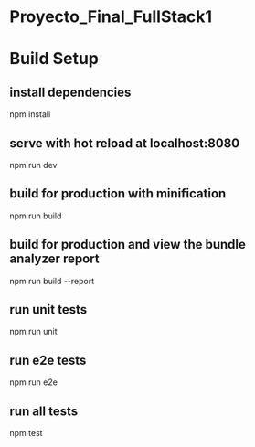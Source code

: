 # Proyecto_Final_FullStack1

# Build Setup
## install dependencies
npm install
  
## serve with hot reload at localhost:8080
npm run dev
  
## build for production with minification
npm run build
  
## build for production and view the bundle analyzer report
npm run build --report
  
## run unit tests
npm run unit
  
## run e2e tests
npm run e2e
  
## run all tests
npm test
